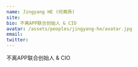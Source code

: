 ```yaml
---
name: Jingyang HE (何竟扬)
site: 
bio: 不离APP联合创始人 & CIO
avatar: /assets/peoples/jingyang-he/avatar.jpg
email: 
twitter: 
---
```


不离APP联合创始人 & CIO
